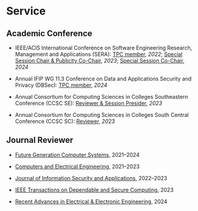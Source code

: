 # Service

##  <b> Academic Conference </b>

-  IEEE/ACIS International Conference on Software Engineering Research, Management and Applications (SERA): <a href="http://acisinternational.org/conferences/sera-2022/">TPC member</a>, *2022*; <a href="http://acisinternational.org/conferences/sera-2023/">Special Session Chair & Publicity Co-Chair</a>, *2023*; <a href="http://acisinternational.org/conferences/sera-2024/">Special Session Co-Chair</a>, *2024*

- Annual IFIP WG 11.3 Conference on Data and Applications Security and Privacy (DBSec): <a href="https://www.dbsec2024.unimol.it/">TPC member</a>, *2024*

- Annual Consortium for Computing Sciences in Colleges Southeastern Conference (CCSC SE): <a href="http://www.ccscse.org/conference.php?year=37th">Reviewer & Session Presider</a>, *2023*

- Annual Consortium for Computing Sciences in Colleges South Central Conference (CCSC SC): <a href="https://www.ccsc.org/southcentral/">Reviewer</a>, *2023*


##  <b> Journal Reviewer </b>

- <a href="https://www.sciencedirect.com/journal/future-generation-computer-systems">Future Generation Computer Systems</a>, 2021–2024

- <a href="https://www.sciencedirect.com/journal/computers-and-electrical-engineering">Computers and Electrical Engineering</a>, 2021–2023

- <a href="https://www.sciencedirect.com/journal/journal-of-information-security-and-applications">Journal of Information Security and Applications</a>, 2022–2023

- <a href="https://www.computer.org/csdl/journal/tq">IEEE Transactions on Dependable and Secure Computing</a>, 2023

- <a href="https://benthamscience.com/journals/recent-advances-in-electrical-and-electronic-engineering">Recent Advances in Electrical & Electronic Engineering</a>, 2024





